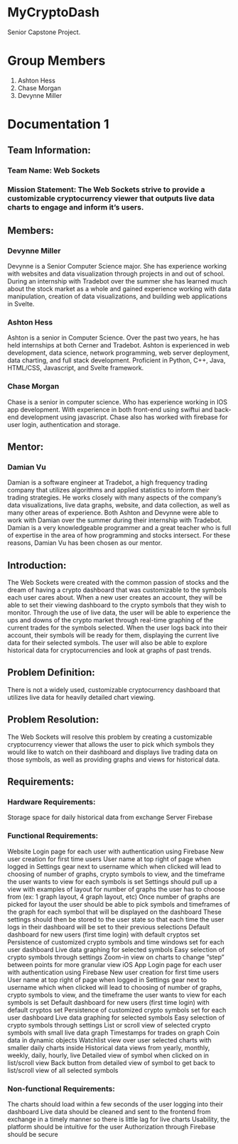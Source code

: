 # MyCryptoDash
Senior Capstone Project.

# Group Members
1. Ashton Hess
2. Chase Morgan
3. Devynne Miller

# Documentation 1

## Team Information:
### Team Name: Web Sockets
### Mission Statement: The Web Sockets strive to provide a customizable cryptocurrency viewer that outputs live data charts to engage and inform it’s users.
## Members:
### Devynne Miller
Devynne is a Senior Computer Science major. She has experience working with websites and data visualization through projects in and out of school. During an internship with Tradebot over the summer she has learned much about the stock market as a whole and gained experience working with data manipulation, creation of data visualizations, and building web applications in Svelte.

### Ashton Hess
Ashton is a senior in Computer Science. Over the past two years, he has held internships at both Cerner and Tradebot. Ashton is experienced in web development, data science, network programming, web server deployment, data charting, and full stack development. Proficient in Python, C++, Java, HTML/CSS, Javascript, and Svelte framework.

### Chase Morgan
Chase is a senior in computer science. Who has experience working in IOS app development. With experience in both front-end using swiftui and back-end development using javascript. Chase also has worked with firebase for user login, authentication and storage. 


## Mentor:
### Damian Vu
Damian is a software engineer at Tradebot, a high frequency trading company that utilizes algorithms and applied statistics to inform their trading strategies. He works closely with many aspects of the company’s data visualizations, live data graphs, website, and data collection, as well as many other areas of experience. Both Ashton and Devynne were able to work with Damian over the summer during their internship with Tradebot. Damian is a very knowledgeable programmer and a great teacher who is full of expertise in the area of how programming and stocks intersect. For these reasons, Damian Vu has been chosen as our mentor.

## Introduction: 
The Web Sockets were created with the common passion of stocks and the dream of having a crypto dashboard that was customizable to the symbols each user cares about. When a new user creates an account, they will be able to set their viewing dashboard to the crypto symbols that they wish to monitor. Through the use of live data, the user will be able to experience the ups and downs of the crypto market through real-time graphing of the current trades for the symbols selected. When the user logs back into their account, their symbols will be ready for them, displaying the current live data for their selected symbols. The user will also be able to explore historical data for cryptocurrencies and look at graphs of past trends.

## Problem Definition: 
There is not a widely used, customizable cryptocurrency dashboard that utilizes live data for heavily detailed chart viewing.
## Problem Resolution: 
The Web Sockets will resolve this problem by creating a customizable cryptocurrency viewer that allows the user to pick which symbols they would like to watch on their dashboard and displays live trading data on those symbols, as well as providing graphs and views for historical data.

## Requirements:
### Hardware Requirements: 
Storage space for daily historical data from exchange
Server
Firebase
### Functional Requirements:
Website
Login page for each user with authentication using Firebase
New user creation for first time users
User name at top right of page when logged in
Settings gear next to username which when clicked will lead to choosing of number of graphs, crypto symbols to view, and the timeframe the user wants to view for each symbols is set
Settings should pull up a view with examples of layout for number of graphs the user has to choose from (ex: 1 graph layout, 4 graph layout, etc)
Once number of graphs are picked for layout the user should be able to pick symbols and timeframes of the graph for each symbol that will be displayed on the dashboard
These settings should then be stored to the user state so that each time the user logs in their dashboard will be set to their previous selections
Default dashboard for new users (first time login) with default cryptos set
Persistence of customized crypto symbols and time windows set for each user dashboard
Live data graphing for selected symbols
Easy selection of crypto symbols through settings
Zoom-in view on charts to change “step” between points for more granular view 
iOS App
Login page for each user with authentication using Firebase
New user creation for first time users
User name at top right of page when logged in
Settings gear next to username which when clicked will lead to choosing of number of graphs, crypto symbols to view, and the timeframe the user wants to view for each symbols is set
Default dashboard for new users (first time login) with default cryptos set
Persistence of customized crypto symbols set for each user dashboard
Live data graphing for selected symbols
Easy selection of crypto symbols through settings
List or scroll view of selected crypto symbols with small live data graph
Timestamps for trades on graph 
Coin data in dynamic objects 
Watchlist view over user selected charts with smaller daily charts inside
Historical data views from yearly, monthly, weekly, daily, hourly, live
Detailed view of symbol when clicked on in list/scroll view
Back button from detailed view of symbol to get back to list/scroll view of all selected symbols

### Non-functional Requirements:
The charts should load within a few seconds of the user logging into their dashboard
Live data should be cleaned and sent to the frontend from exchange in a timely manner so there is little lag for live charts
Usability, the platform should be intuitive for the user
Authorization through Firebase should be secure
